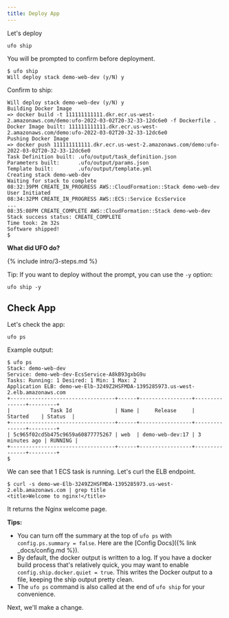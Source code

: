 ```yaml
---
title: Deploy App
---
```


Let's deploy

    ufo ship

You will be prompted to confirm before deployment.

    $ ufo ship
    Will deploy stack demo-web-dev (y/N) y

Confirm to ship:

    Will deploy stack demo-web-dev (y/N) y
    Building Docker Image
    => docker build -t 111111111111.dkr.ecr.us-west-2.amazonaws.com/demo:ufo-2022-03-02T20-32-33-12dc6e0 -f Dockerfile .
    Docker Image built: 111111111111.dkr.ecr.us-west-2.amazonaws.com/demo:ufo-2022-03-02T20-32-33-12dc6e0
    Pushing Docker Image
    => docker push 111111111111.dkr.ecr.us-west-2.amazonaws.com/demo:ufo-2022-03-02T20-32-33-12dc6e0
    Task Definition built: .ufo/output/task_definition.json
    Parameters built:      .ufo/output/params.json
    Template built:        .ufo/output/template.yml
    Creating stack demo-web-dev
    Waiting for stack to complete
    08:32:39PM CREATE_IN_PROGRESS AWS::CloudFormation::Stack demo-web-dev User Initiated
    08:34:32PM CREATE_IN_PROGRESS AWS::ECS::Service EcsService
    ...
    08:35:08PM CREATE_COMPLETE AWS::CloudFormation::Stack demo-web-dev
    Stack success status: CREATE_COMPLETE
    Time took: 2m 32s
    Software shipped!
    $

**What did UFO do?**

{% include intro/3-steps.md %}

Tip: If you want to deploy without the prompt, you can use the `-y` option:

    ufo ship -y

## Check App

Let's check the app:

    ufo ps

Example output:

    $ ufo ps
    Stack: demo-web-dev
    Service: demo-web-dev-EcsService-A8kB93gxbG9u
    Tasks: Running: 1 Desired: 1 Min: 1 Max: 2
    Application ELB: demo-we-Elb-3249Z2HSFMDA-1395285973.us-west-2.elb.amazonaws.com
    +----------------------------------+------+-----------------+---------------+---------+
    |             Task Id              | Name |     Release     |    Started    | Status  |
    +----------------------------------+------+-----------------+---------------+---------+
    | 5c965f02cd5b475c9659a60877775267 | web  | demo-web-dev:17 | 3 minutes ago | RUNNING |
    +----------------------------------+------+-----------------+---------------+---------+
    $

We can see that 1 ECS task is running. Let's curl the ELB endpoint.

    $ curl -s demo-we-Elb-3249Z2HSFMDA-1395285973.us-west-2.elb.amazonaws.com | grep title
    <title>Welcome to nginx!</title>

It returns the Nginx welcome page.

**Tips:**

* You can turn off the summary at the top of `ufo ps` with `config.ps.summary = false`. Here are the [Config Docs]({% link _docs/config.md %}).
* By default, the docker output is written to a log. If you have a docker build process that's relatively quick, you may want to enable `config.ship.docker.quiet = true`. This writes the Docker output to a file, keeping the ship output pretty clean. 
* The `ufo ps` command is also called at the end of `ufo ship` for your convenience.

Next, we'll make a change.

